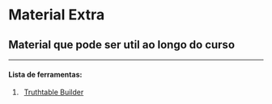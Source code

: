 # Material Extra
## Material que pode ser util ao longo do curso
---
#### Lista de ferramentas:
1. &ensp;[Truthtable Builder](https://github.com/TiagoRG/uaveiro-leci/tree/master/tools/truthtable)
